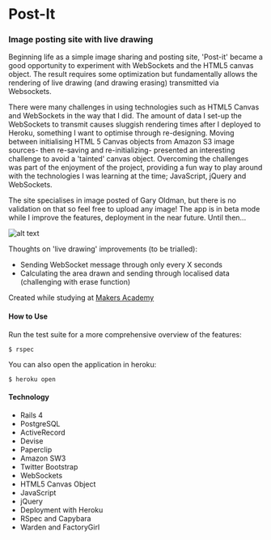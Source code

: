 Post-It
========

### Image posting site with live drawing

Beginning life as a simple image sharing and posting site, 'Post-it' became a good opportunity to experiment with WebSockets and the HTML5 canvas object. The result requires some optimization but fundamentally allows the rendering of live drawing (and drawing erasing) transmitted via Websockets.

There were many challenges in using technologies such as HTML5 Canvas and WebSockets in the way that I did. The amount of data I set-up the WebSockets to transmit causes sluggish rendering times after I deployed to Heroku, something I want to optimise through re-designing. Moving between initialising HTML 5 Canvas objects from Amazon S3 image sources- then re-saving and re-initializing- presented an interesting challenge to avoid a 'tainted' canvas object. Overcoming the challenges was part of the enjoyment of the project, providing a fun way to play around with the technologies I was learning at the time; JavaScript, jQuery and WebSockets.

The site specialises in image posted of Gary Oldman, but there is no validation on that so feel free to upload any image! The app is in beta mode while I improve the features, deployment in the near future. Until then... 

![alt text](https://raw.github.com/HannahKnights/Post-It/master/app/assets/images/Screen%20Shot%202014-03-04%20at%2011.55.57.png "Post-it")


Thoughts on 'live drawing' improvements (to be trialled):
 * Sending WebSocket message through only every X seconds
 * Calculating the area drawn and sending through localised data (challenging with erase function)


Created while studying at [Makers Academy](http://www.makersacademy.com)

#### How to Use

Run the test suite for a more comprehensive overview of the features:

~~~
$ rspec
~~~ 

You can also open the application in heroku:

~~~
$ heroku open
~~~ 

#### Technology

* Rails 4
* PostgreSQL
* ActiveRecord
* Devise
* Paperclip
* Amazon SW3
* Twitter Bootstrap
* WebSockets
* HTML5 Canvas Object
* JavaScript
* jQuery
* Deployment with Heroku
* RSpec and Capybara
* Warden and FactoryGirl
